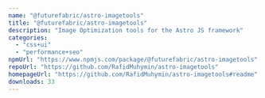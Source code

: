 ```yaml
---
name: "@futurefabric/astro-imagetools"
title: "@futurefabric/astro-imagetools"
description: "Image Optimization tools for the Astro JS framework"
categories:
  - "css+ui"
  - "performance+seo"
npmUrl: "https://www.npmjs.com/package/@futurefabric/astro-imagetools"
repoUrl: "https://github.com/RafidMuhymin/astro-imagetools"
homepageUrl: "https://github.com/RafidMuhymin/astro-imagetools#readme"
downloads: 33
---
```

